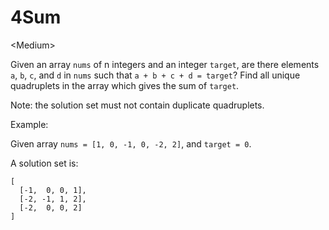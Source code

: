 # 4Sum

\<Medium>

Given an array `nums` of n integers and an integer `target`, are there elements
`a`, `b`, `c`, and `d` in `nums` such that `a + b + c + d = target`? Find all
unique quadruplets in the array which gives the sum of `target`.

Note: the solution set must not contain duplicate quadruplets.

Example:

Given array `nums = [1, 0, -1, 0, -2, 2]`, and `target = 0`.

A solution set is:
```
[
  [-1,  0, 0, 1],
  [-2, -1, 1, 2],
  [-2,  0, 0, 2]
]
```
